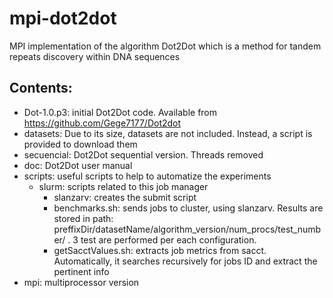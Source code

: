 # mpi-dot2dot

MPI implementation of the algorithm Dot2Dot which is a method for tandem repeats discovery within DNA sequences

## Contents:

- Dot-1.0.p3: initial Dot2Dot code. Available from https://github.com/Gege7177/Dot2dot 
- datasets: Due to its size, datasets are not included. Instead, a script is provided to download them
- secuencial: Dot2Dot sequential version. Threads removed
- doc: Dot2Dot user manual
- scripts: useful scripts to help to automatize the experiments
    - slurm: scripts related to this job manager
        - slanzarv: creates the submit script
        - benchmarks.sh: sends jobs to cluster, using slanzarv. Results are stored in path: preffixDir/datasetName/algorithm_version/num_procs/test_number/ . 3 test are performed per each configuration. 
        - getSacctValues.sh: extracts job metrics from sacct. Automatically, it searches recursively for jobs ID and extract the pertinent info
- mpi: multiprocessor version
